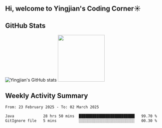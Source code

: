 ## Hi, welcome to Yingjian's Coding Corner☀️

## GitHub Stats
![Yingjian's GitHub stats](https://github-readme-stats.vercel.app/api?username=BigBigBai&show_icons=true&hide=stars,issues&hide_border=true&theme=merko&bg_color=00000000)
<img height="150em" src="https://github-readme-stats.vercel.app/api/top-langs/?username=BigBigBai&layout=compact&hide_border=true&theme=merko&bg_color=00000000"/>

## Weekly Activity Summary

<!--START_SECTION:waka-->

```txt
From: 23 February 2025 - To: 02 March 2025

Java             28 hrs 50 mins  █████████████████████████   99.70 %
GitIgnore file   5 mins          ░░░░░░░░░░░░░░░░░░░░░░░░░   00.30 %
```

<!--END_SECTION:waka-->


